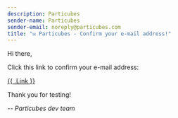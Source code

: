 ```yaml
---
description: Particubes
sender-name: Particubes
sender-email: noreply@particubes.com
title: "✉️ Particubes - Confirm your e-mail address!"
---
```


Hi there,

Click this link to confirm your e-mail address:

<a clicktracking=off href="{{ .Link }}">{{ .Link }}</a>

Thank you for testing!

*-- Particubes dev team*
